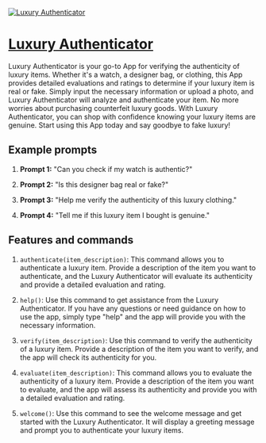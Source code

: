 [![Luxury Authenticator](https://files.oaiusercontent.com/file-xGPdIa3rScLO3qkE5ut03fUy?se=2123-10-18T10%3A17%3A58Z&sp=r&sv=2021-08-06&sr=b&rscc=max-age%3D31536000%2C%20immutable&rscd=attachment%3B%20filename%3D494c20f1-076f-454a-a179-1a6b0a249f88.png&sig=VtwTLkvzqh4UuKU5I8EU/RXkGIgww1mD/4VRW%2B5rCGE%3D)](https://chat.openai.com/g/g-O78mTzM4A-luxury-authenticator)

# [Luxury Authenticator](https://chat.openai.com/g/g-O78mTzM4A-luxury-authenticator)

Luxury Authenticator is your go-to App for verifying the authenticity of luxury items. Whether it's a watch, a designer bag, or clothing, this App provides detailed evaluations and ratings to determine if your luxury item is real or fake. Simply input the necessary information or upload a photo, and Luxury Authenticator will analyze and authenticate your item. No more worries about purchasing counterfeit luxury goods. With Luxury Authenticator, you can shop with confidence knowing your luxury items are genuine. Start using this App today and say goodbye to fake luxury!

## Example prompts

1. **Prompt 1:** "Can you check if my watch is authentic?"

2. **Prompt 2:** "Is this designer bag real or fake?"

3. **Prompt 3:** "Help me verify the authenticity of this luxury clothing."

4. **Prompt 4:** "Tell me if this luxury item I bought is genuine."


## Features and commands

1. `authenticate(item_description)`: This command allows you to authenticate a luxury item. Provide a description of the item you want to authenticate, and the Luxury Authenticator will evaluate its authenticity and provide a detailed evaluation and rating.

2. `help()`: Use this command to get assistance from the Luxury Authenticator. If you have any questions or need guidance on how to use the app, simply type "help" and the app will provide you with the necessary information.

3. `verify(item_description)`: Use this command to verify the authenticity of a luxury item. Provide a description of the item you want to verify, and the app will check its authenticity for you.

4. `evaluate(item_description)`: This command allows you to evaluate the authenticity of a luxury item. Provide a description of the item you want to evaluate, and the app will assess its authenticity and provide you with a detailed evaluation and rating.

5. `welcome()`: Use this command to see the welcome message and get started with the Luxury Authenticator. It will display a greeting message and prompt you to authenticate your luxury items.